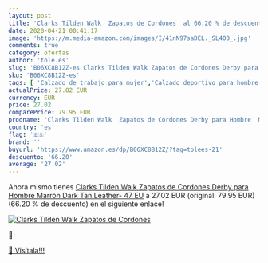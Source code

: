 ```yaml
---
layout: post
title: 'Clarks Tilden Walk  Zapatos de Cordones  al 66.20 % de descuento'
date: 2020-04-21 00:41:17
image: 'https://m.media-amazon.com/images/I/41nN97saDEL._SL400_.jpg'
comments: true
category: ofertas
author: 'tole.es'
slug: 'B06XC8B12Z-es Clarks Tilden Walk Zapatos de Cordones Derby para Hombre...'
sku: 'B06XC8B12Z-es'
tags: [ 'Calzado de trabajo para mujer','Calzado deportivo para hombre','Calzado sanitario y de hostelería para mujer','Chanclas y sandalias de piscina para hombre','Sandalias y chanclas para niña','Zapatillas y calzado deportivo para hombre','Zapatos','Zapatos para hombre','Zapatos para mujer','Zapatos para niñas pequeñas','Zapatos y complementos','Zuecos sanitarios y de hostelería para mujer','Zuecos y mules para hombre','zapatos', ]
actualPrice: 27.02 EUR
currency: EUR
price: 27.02
comparePrice: 79.95 EUR
prodname: 'Clarks Tilden Walk  Zapatos de Cordones Derby para Hombre  Marrón  Dark Tan Leather-   47 EU'
country: 'es'
flag: '🇪🇸'
brand: ''
buyurl: 'https://www.amazon.es/dp/B06XC8B12Z/?tag=tolees-21'
descuento: '66.20'
average: '27.02'
---
```


Ahora mismo tienes [Clarks Tilden Walk  Zapatos de Cordones Derby para Hombre  Marrón  Dark Tan Leather-   47 EU](https://www.amazon.es/dp/B06XC8B12Z/?tag=tolees-21) a 27.02 EUR (original: 79.95 EUR) (66.20 %  de descuento) en el siguiente enlace!

[![Clarks Tilden Walk  Zapatos de Cordones ](https://m.media-amazon.com/images/I/41nN97saDEL._SL400_.jpg)](https://www.amazon.es/dp/B06XC8B12Z/?tag=tolees-21)

🔎:


[🛒 Visítala!!!](https://www.amazon.es/dp/B06XC8B12Z/?tag=tolees-21)
